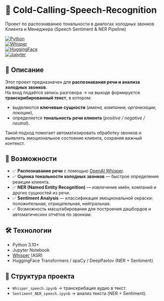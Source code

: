 # 🎤 Cold-Calling-Speech-Recognition
Проект по распознаванию тональности в диалогах холодных звонков Клиента и Менеджера (Speech Sentiment & NER Pipeline)

[![Python](https://img.shields.io/badge/python-3.10%2B-blue)](https://www.python.org/)  
[![Whisper](https://img.shields.io/badge/OpenAI-Whisper-green)](https://github.com/openai/whisper)  
[![HuggingFace](https://img.shields.io/badge/HuggingFace-Transformers-yellow)](https://huggingface.co/transformers/)  
[![Jupyter](https://img.shields.io/badge/Jupyter-Notebook-orange)](https://jupyter.org/)  

## 📌 Описание  
Этот проект предназначен для **распознавания речи и анализа холодных звонков**.  
На вход подаётся запись разговора → на выходе формируется **транскрибированный текст**, в котором:  
- выделяются **ключевые сущности** (*имена, компании, организации, локации*),  
- определяется **тональность речи клиента** (*positive / negative / neutral*).  

Такой подход помогает автоматизировать обработку звонков и выявлять эмоциональное состояние клиента, сохраняя важный контекст.  

## 🚀 Возможности  
- ✅ **Распознавание речи** с помощью [OpenAI Whisper](https://github.com/openai/whisper).  
- ✅ **Оценка тональности холодных звонков** — быстрое определение реакции клиента.  
- ✅ **NER (Named Entity Recognition)** — извлечение имён, компаний и других сущностей из речи.  
- ✅ **Sentiment Analysis** — классификация эмоциональной окраски: положительная, отрицательная, нейтральная.  
- ✅ Возможность масштабирования для построения дашбордов и автоматических отчётов по звонкам.  

## 🛠️ Технологии  
- Python 3.10+  
- Jupyter Notebook  
- [Whisper](https://github.com/openai/whisper) (ASR)  
- HuggingFace Transformers / spaCy / DeepPavlov (NER + Sentiment)  

## 📂 Структура проекта  
- `Whisper_speech.ipynb` → транскрибация аудио в текст.  
- `Sentiment_NER_speech.ipynb` → анализ текста (NER + Sentiment).  



